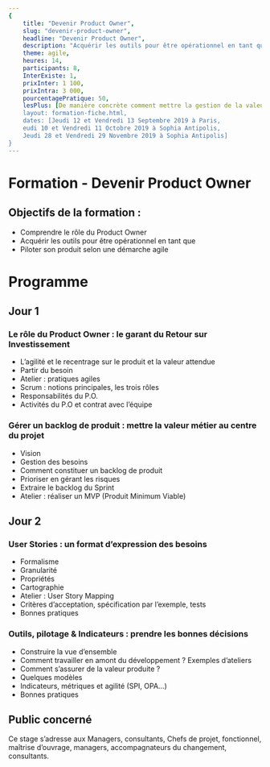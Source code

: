 ```yaml
---
{
	title: "Devenir Product Owner", 
	slug: "devenir-product-owner", 
	headline: "Devenir Product Owner",
	description: "Acquérir les outils pour être opérationnel en tant que Product Owner ", 
	theme: agile,
	heures: 14,
	participants: 8,
	InterExiste: 1,
	prixInter: 1 100,
	prixIntra: 3 000,
	pourcentagePratique: 50,
	lesPlus: [De manière concrète comment mettre la gestion de la valeur au coeur de l'action, Les outils qui ne se trouvent pas dans Scrum],
	layout: formation-fiche.html, 
	dates: [Jeudi 12 et Vendredi 13 Septembre 2019 à Paris,
	eudi 10 et Vendredi 11 Octobre 2019 à Sophia Antipolis,
	Jeudi 28 et Vendredi 29 Novembre 2019 à Sophia Antipolis]
}
---
```


# Formation - Devenir Product Owner #

## Objectifs de la formation : ##
* Comprendre le rôle du Product Owner
* Acquérir les outils pour être opérationnel en tant que
* Piloter son produit selon une démarche agile

# Programme #

## Jour 1 ##

### Le rôle du Product Owner : le garant du Retour sur Investissement ###
* L’agilité et le recentrage sur le produit et la valeur attendue
* Partir du besoin
* Atelier : pratiques agiles
* Scrum : notions principales, les trois rôles
* Responsabilités du P.O.
* Activités du P.O et contrat avec l’équipe

### Gérer un backlog de produit : mettre la valeur métier au centre du projet ###
* Vision
* Gestion des besoins
* Comment constituer un backlog de produit
* Prioriser en gérant les risques
* Extraire le backlog du Sprint
* Atelier : réaliser un MVP (Produit Minimum Viable)

## Jour 2 ##

### User Stories : un format d’expression des besoins ###
* Formalisme
* Granularité
* Propriétés
* Cartographie
* Atelier : User Story Mapping
* Critères d’acceptation, spécification par l’exemple, tests
* Bonnes pratiques

### Outils, pilotage & Indicateurs : prendre les bonnes décisions ### 
* Construire la vue d’ensemble
* Comment travailler en amont du développement ? Exemples d’ateliers
* Comment s’assurer de la valeur produite ?
* Quelques modèles
* Indicateurs, métriques et agilité (SPI, OPA…)
* Bonnes pratiques

## Public concerné ##
Ce stage s’adresse aux Managers, consultants, Chefs de projet, fonctionnel, maîtrise d’ouvrage, managers, accompagnateurs du changement, consultants.

